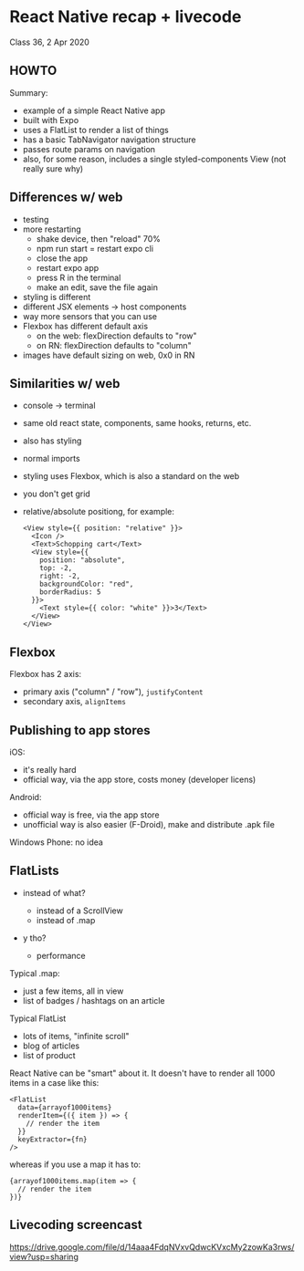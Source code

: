 # React Native recap + livecode

Class 36, 2 Apr 2020

## HOWTO

Summary:

- example of a simple React Native app
- built with Expo
- uses a FlatList to render a list of things
- has a basic TabNavigator navigation structure
- passes route params on navigation
- also, for some reason, includes a single styled-components View (not really sure why)

## Differences w/ web

- testing
- more restarting
  - shake device, then "reload" 70%
  - npm run start = restart expo cli
  - close the app
  - restart expo app
  - press R in the terminal
  - make an edit, save the file again
- styling is different
- different JSX elements -> host components
- way more sensors that you can use
- Flexbox has different default axis
  - on the web: flexDirection defaults to "row"
  - on RN: flexDirection defaults to "column"
- images have default sizing on web, 0x0 in RN

## Similarities w/ web

- console -> terminal
- same old react state, components, same hooks, returns, etc.
- also has styling
- normal imports
- styling uses Flexbox, which is also a standard on the web
- you don't get grid
- relative/absolute positiong, for example:

  ```
  <View style={{ position: "relative" }}>
    <Icon />
    <Text>Schopping cart</Text>
    <View style={{
      position: "absolute",
      top: -2,
      right: -2,
      backgroundColor: "red",
      borderRadius: 5
    }}>
      <Text style={{ color: "white" }}>3</Text>
    </View>
  </View>
  ```

## Flexbox

Flexbox has 2 axis:

- primary axis ("column" / "row"), `justifyContent`
- secondary axis, `alignItems`

## Publishing to app stores

iOS:

- it's really hard
- official way, via the app store, costs money (developer licens)

Android:

- official way is free, via the app store
- unofficial way is also easier (F-Droid), make and distribute .apk file

Windows Phone: no idea

## FlatLists

- instead of what?

  - instead of a ScrollView
  - instead of .map

- y tho?
  - performance

Typical .map:

- just a few items, all in view
- list of badges / hashtags on an article

Typical FlatList

- lots of items, "infinite scroll"
- blog of articles
- list of product

React Native can be "smart" about it. It doesn't have to render all 1000 items in a case like this:

```
<FlatList
  data={arrayof1000items}
  renderItem={({ item }) => {
    // render the item
  }}
  keyExtractor={fn}
/>
```

whereas if you use a map it has to:

```
{arrayof1000items.map(item => {
  // render the item
})}
```

## Livecoding screencast

https://drive.google.com/file/d/14aaa4FdqNVxvQdwcKVxcMy2zowKa3rws/view?usp=sharing

